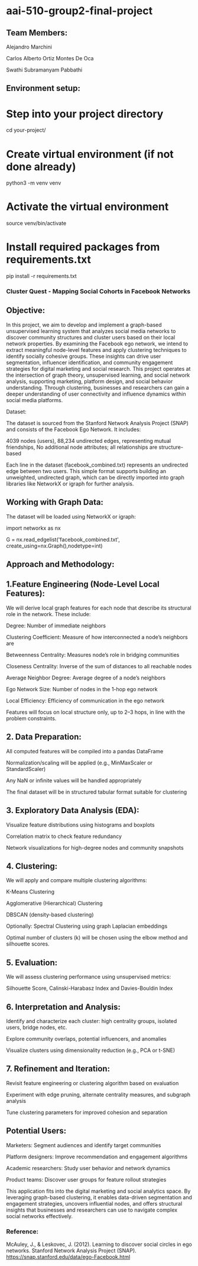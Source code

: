# aai-510-group2-final-project

## Team Members:

Alejandro Marchini

Carlos Alberto Ortiz Montes De Oca

Swathi Subramanyam Pabbathi

## Environment setup:

# Step into your project directory
cd your-project/

# Create virtual environment (if not done already)
python3 -m venv venv

# Activate the virtual environment
source venv/bin/activate

# Install required packages from requirements.txt
pip install -r requirements.txt


### Cluster Quest - Mapping Social Cohorts in Facebook Networks

## Objective:

In this project, we aim to develop and implement a graph-based unsupervised learning system that analyzes social media networks to discover community structures and cluster users based on their local network properties. By examining the Facebook ego network, we intend to extract meaningful node-level features and apply clustering techniques to identify socially cohesive groups. These insights can drive user segmentation, influencer identification, and community engagement strategies for digital marketing and social research.
This project operates at the intersection of graph theory, unsupervised learning, and social network analysis, supporting marketing, platform design, and social behavior understanding. Through clustering, businesses and researchers can gain a deeper understanding of user connectivity and influence dynamics within social media platforms.

Dataset:

The dataset is sourced from the Stanford Network Analysis Project (SNAP) and consists of the Facebook Ego Network. It includes:

4039 nodes (users),
88,234 undirected edges, representing mutual friendships,
No additional node attributes; all relationships are structure-based

Each line in the dataset (facebook_combined.txt) represents an undirected edge between two users. This simple format supports building an unweighted, undirected graph, which can be directly imported into graph libraries like NetworkX or igraph for further analysis.

## Working with Graph Data:

The dataset will be loaded using NetworkX or igraph:

import networkx as nx

G = nx.read_edgelist('facebook_combined.txt', create_using=nx.Graph(),nodetype=int)


## Approach and Methodology:

## 1.Feature Engineering (Node-Level Local Features):
We will derive local graph features for each node that describe its structural role in the network. These include:

Degree: Number of immediate neighbors

Clustering Coefficient: Measure of how interconnected a node’s neighbors are

Betweenness Centrality: Measures node’s role in bridging communities

Closeness Centrality: Inverse of the sum of distances to all reachable nodes

Average Neighbor Degree: Average degree of a node’s neighbors

Ego Network Size: Number of nodes in the 1-hop ego network

Local Efficiency: Efficiency of communication in the ego network

Features will focus on local structure only, up to 2–3 hops, in line with the problem constraints.

## 2. Data Preparation:
All computed features will be compiled into a pandas DataFrame

Normalization/scaling will be applied (e.g., MinMaxScaler or StandardScaler)

Any NaN or infinite values will be handled appropriately

The final dataset will be in structured tabular format suitable for clustering

## 3. Exploratory Data Analysis (EDA):
Visualize feature distributions using histograms and boxplots

Correlation matrix to check feature redundancy

Network visualizations for high-degree nodes and community snapshots

## 4. Clustering:
We will apply and compare multiple clustering algorithms:

K-Means Clustering

Agglomerative (Hierarchical) Clustering

DBSCAN (density-based clustering)

Optionally: Spectral Clustering using graph Laplacian embeddings

Optimal number of clusters (k) will be chosen using the elbow method and silhouette scores.

## 5. Evaluation:
We will assess clustering performance using unsupervised metrics:

Silhouette Score,
Calinski-Harabasz Index and
Davies-Bouldin Index

## 6. Interpretation and Analysis:
Identify and characterize each cluster: high centrality groups, isolated users, bridge nodes, etc.

Explore community overlaps, potential influencers, and anomalies

Visualize clusters using dimensionality reduction (e.g., PCA or t-SNE)
## 7. Refinement and Iteration:
Revisit feature engineering or clustering algorithm based on evaluation

Experiment with edge pruning, alternate centrality measures, and subgraph analysis

Tune clustering parameters for improved cohesion and separation

## Potential Users:

Marketers: Segment audiences and identify target communities

Platform designers: Improve recommendation and engagement algorithms

Academic researchers: Study user behavior and network dynamics

Product teams: Discover user groups for feature rollout strategies

This application fits into the digital marketing and social analytics space. By leveraging graph-based clustering, it enables data-driven segmentation and engagement strategies, uncovers influential nodes, and offers structural insights that businesses and researchers can use to navigate complex social networks effectively.

### Reference:
McAuley, J., & Leskovec, J. (2012). Learning to discover social circles in ego networks. Stanford Network Analysis Project (SNAP). https://snap.stanford.edu/data/ego-Facebook.html














